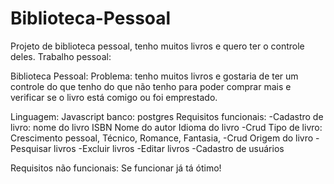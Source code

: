 # Biblioteca-Pessoal
Projeto de biblioteca pessoal, tenho muitos livros e quero ter o controle deles.
Trabalho pessoal:

Biblioteca Pessoal:
Problema: tenho muitos livros e gostaria de ter um controle do que tenho do que não tenho para poder comprar mais e verificar se o livro está comigo ou foi emprestado.

Linguagem: Javascript
banco: postgres
Requisitos funcionais:
-Cadastro de livro:
nome do livro
ISBN
Nome do autor
Idioma do livro
-Crud Tipo de livro: Crescimento pessoal, Técnico, Romance, Fantasia,
-Crud Origem do livro
-Pesquisar livros
-Excluir livros
-Editar livros
-Cadastro de usuários


Requisitos não funcionais:
Se funcionar já tá ótimo!



